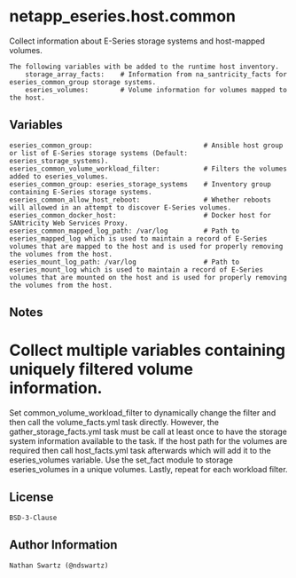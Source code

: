 netapp_eseries.host.common
=========
Collect information about E-Series storage systems and host-mapped volumes. 

    The following variables with be added to the runtime host inventory.
        storage_array_facts:    # Information from na_santricity_facts for eseries_common_group storage systems.
        eseries_volumes:        # Volume information for volumes mapped to the host. 

Variables
--------------
    eseries_common_group:                            # Ansible host group or list of E-Series storage systems (Default: eseries_storage_systems).
    eseries_common_volume_workload_filter:           # Filters the volumes added to eseries_volumes.
    eseries_common_group: eseries_storage_systems    # Inventory group containing E-Series storage systems.
    eseries_common_allow_host_reboot:                # Whether reboots will allowed in an attempt to discover E-Series volumes.
    eseries_common_docker_host:                      # Docker host for SANtricity Web Services Proxy.
    eseries_common_mapped_log_path: /var/log         # Path to eseries_mapped_log which is used to maintain a record of E-Series volumes that are mapped to the host and is used for properly removing the volumes from the host.
    eseries_mount_log_path: /var/log                 # Path to eseries_mount_log which is used to maintain a record of E-Series volumes that are mounted on the host and is used for properly removing the volumes from the host.

Notes
----------
# Collect multiple variables containing uniquely filtered volume information.
Set common_volume_workload_filter to dynamically change the filter and then call the volume_facts.yml task directly. However, the gather_storage_facts.yml task must be call at least once to have the storage system information available to the task. If the host path for the volumes are required then call host_facts.yml task afterwards which will add it to the eseries_volumes variable. Use the set_fact module to storage eseries_volumes in a unique volumes. Lastly, repeat for each workload filter.

License
-------
    BSD-3-Clause

Author Information
------------------
    Nathan Swartz (@ndswartz)
